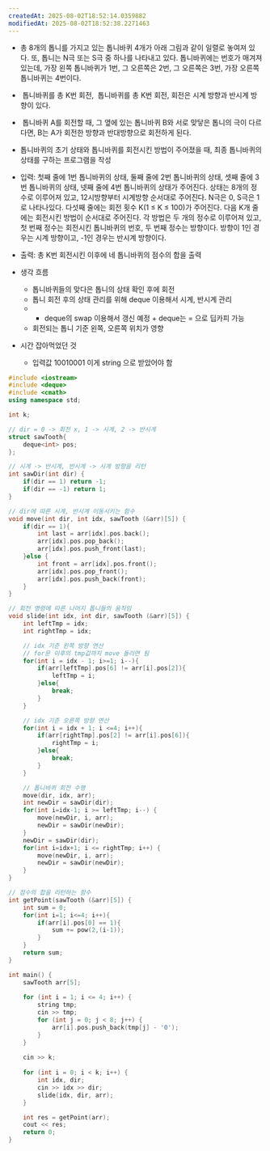 ```yaml
---
createdAt: 2025-08-02T18:52:14.0359882
modifiedAt: 2025-08-02T18:52:38.2271463
---
```

- 총 8개의 톱니를 가지고 있는 톱니바퀴 4개가 아래 그림과 같이 일렬로 놓여져 있다. 또, 톱니는 N극 또는 S극 중 하나를 나타내고 있다. 톱니바퀴에는 번호가 매겨져 있는데, 가장 왼쪽 톱니바퀴가 1번, 그 오른쪽은 2번, 그 오른쪽은 3번, 가장 오른쪽 톱니바퀴는 4번이다.
-  톱니바퀴를 총 K번 회전,  톱니바퀴를 총 K번 회전, 회전은 시계 방향과 반시계 방향이 있다.
-  톱니바퀴 A를 회전할 때, 그 옆에 있는 톱니바퀴 B와 서로 맞닿은 톱니의 극이 다르다면, B는 A가 회전한 방향과 반대방향으로 회전하게 된다.
- 톱니바퀴의 초기 상태와 톱니바퀴를 회전시킨 방법이 주어졌을 때, 최종 톱니바퀴의 상태를 구하는 프로그램을 작성

- 입력: 첫째 줄에 1번 톱니바퀴의 상태, 둘째 줄에 2번 톱니바퀴의 상태, 셋째 줄에 3번 톱니바퀴의 상태, 넷째 줄에 4번 톱니바퀴의 상태가 주어진다. 상태는 8개의 정수로 이루어져 있고, 12시방향부터 시계방향 순서대로 주어진다. N극은 0, S극은 1로 나타나있다. 다섯째 줄에는 회전 횟수 K(1 ≤ K ≤ 100)가 주어진다. 다음 K개 줄에는 회전시킨 방법이 순서대로 주어진다. 각 방법은 두 개의 정수로 이루어져 있고, 첫 번째 정수는 회전시킨 톱니바퀴의 번호, 두 번째 정수는 방향이다. 방향이 1인 경우는 시계 방향이고, -1인 경우는 반시계 방향이다.

- 출력: 총 K번 회전시킨 이후에 네 톱니바퀴의 점수의 합을 출력

- 생각 흐름
	- 톱니바퀴들의 맞다은 톱니의 상태 확인 후에 회전  
	- 톱니 회전 후의 상태 관리를 위해 deque 이용해서 시계, 반시계 관리 
	- + deque의 swap 이용해서 갱신 예정 + deque는 = 으로 딥카피 가능 
	- 회전되는 톱니 기준  왼쪽, 오른쪽 위치가 영향 
- 시간 잡아먹었던 것 
	- 입력값 10010001 이게 string 으로 받았어야 함 

``` c++
#include <iostream>
#include <deque>
#include <cmath>
using namespace std;

int k;

// dir = 0 -> 회전 x, 1 -> 시계, 2 -> 반시계
struct sawTooth{
	deque<int> pos;
};

// 시계 -> 반시계, 반시계 -> 시계 방향을 리턴
int sawDir(int dir) {
	if(dir == 1) return -1;
	if(dir == -1) return 1;
}

// dir에 따른 시계, 반시계 이동시키는 함수
void move(int dir, int idx, sawTooth (&arr)[5]) {
	if(dir == 1){
		int last = arr[idx].pos.back();
		arr[idx].pos.pop_back();
		arr[idx].pos.push_front(last);
	}else {
		int front = arr[idx].pos.front();
		arr[idx].pos.pop_front();
		arr[idx].pos.push_back(front);
	}
}

// 회전 명령에 따른 나머지 톱니들의 움직임 
void slide(int idx, int dir, sawTooth (&arr)[5]) {
	int leftTmp = idx;
	int rightTmp = idx;

	// idx 기준 왼쪽 방향 연산
	// for문 이후의 tmp값까지 move 돌리면 됨
	for(int i = idx - 1; i>=1; i--){
		if(arr[leftTmp].pos[6] != arr[i].pos[2]){
			leftTmp = i; 
		}else{
			break;
		}
	}

	// idx 기준 오른쪽 방향 연산
	for(int i = idx + 1; i <=4; i++){
		if(arr[rightTmp].pos[2] != arr[i].pos[6]){
			rightTmp = i;
		}else{
			break;
		}
	}

	// 톱니바퀴 회전 수행 
	move(dir, idx, arr);
	int newDir = sawDir(dir);
	for(int i=idx-1; i >= leftTmp; i--) {
		move(newDir, i, arr);
		newDir = sawDir(newDir);
	}
	newDir = sawDir(dir);
	for(int i=idx+1; i <= rightTmp; i++) {
		move(newDir, i, arr);
		newDir = sawDir(newDir);
	}
}

// 점수의 합을 리턴하는 함수
int getPoint(sawTooth (&arr)[5]) {
	int sum = 0;
	for(int i=1; i<=4; i++){
		if(arr[i].pos[0] == 1){
			sum += pow(2,(i-1));
		}
	}
	return sum;
}

int main() {
	sawTooth arr[5];
	
	for (int i = 1; i <= 4; i++) {
		string tmp;
		cin >> tmp;
		for (int j = 0; j < 8; j++) {
			arr[i].pos.push_back(tmp[j] - '0');
		}
	}
		
	cin >> k;
	
	for (int i = 0; i < k; i++) {
		int idx, dir;
		cin >> idx >> dir;
		slide(idx, dir, arr);
	}

	int res = getPoint(arr);
	cout << res;
	return 0;
}

```

